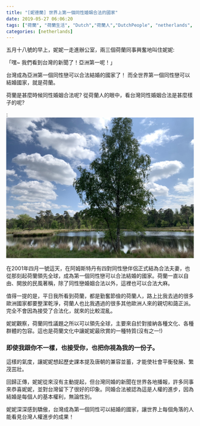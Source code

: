 ```yaml
---
title: "[妮德蘭] 世界上第一個同性婚姻合法的國家"
date: 2019-05-27 06:06:20
tags: ["荷蘭", "荷蘭生活", "Dutch","荷蘭人","DutchPeople", "netherlands", "NL", "workinNetherlands", "lifeinNetherlands"]
categories: [netherlands]
---
```

五月十八號的早上，妮妮一走進辦公室，兩三個荷蘭同事興奮地叫住妮妮:

「嘿~ 我們看到台灣的新聞了！亞洲第一呢！」



台灣成為亞洲第一個同性戀可以合法結婚的國家了！
而全世界第一個同性戀可以結婚國家，就是荷蘭。



荷蘭是甚麼時候同性婚姻合法呢?
從荷蘭人的眼中，看台灣同性婚姻合法是甚麼樣子的呢?

:
![](/images/nnnnaa.jpg)



<!--more-->

在2001年四月一號這天，在阿姆斯特丹有四對同性戀伴侶正式結為合法夫妻，也從那刻起荷蘭領先全球，成為第一個同性戀可以合法結婚的國家。荷蘭一直以自由、開放的民風著稱，除了同性戀婚姻合法以外，這裡也可以合法大麻。



值得一提的是，平日我所看到荷蘭，都是勤奮節儉的荷蘭人，路上比我去過的很多歐洲國家都要整潔乾淨，荷蘭人也比我遇過的很多其他歐洲人來的親切和藹正派。完全不會因為接受了合法化，就來的比較混亂。



妮妮觀察，荷蘭同性議題之所以可以領先全球，主要來自於對接納各種文化、各種群體的包容。這也是荷蘭文化中讓妮妮最欣賞的一種特質(沒有之一!)

### 即使我跟你不一樣，也接受你，也把你視為我的一份子。

這樣的氣度，讓妮妮想起歷史課本提及唐朝的兼容並蓄，才能使社會平衡發展、繁茂茁壯。



回歸正傳，妮妮從來沒有主動提起，但台灣同婚的新聞在世界各地播報，許多同事來恭喜妮妮，並對台灣留下了很好的印象。同婚合法被認為這是人權的進步，因為結婚是每個人的基本權利，無論性別。



妮妮深深感到驕傲，台灣成為第一個同性可以結婚的國家，讓世界上每個角落的人能看見台灣人權進步的成果！
